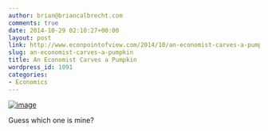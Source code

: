 ```yaml
---
author: brian@briancalbrecht.com
comments: true
date: 2014-10-29 02:10:27+00:00
layout: post
link: http://www.econpointofview.com/2014/10/an-economist-carves-a-pumpkin/
slug: an-economist-carves-a-pumpkin
title: An Economist Carves a Pumpkin
wordpress_id: 1091
categories:
- Economics
---
```


[![image](http://www.econpointofview.com/wp-content/uploads/2014/10/wpid-wp-1414548559503.jpeg)](http://www.econpointofview.com/wp-content/uploads/2014/10/wpid-wp-1414548559503.jpeg)


Guess which one is mine?
